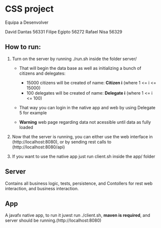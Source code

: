 # CSS project

Equipa a Desenvolver

David Dantas 56331
Filipe Egipto 56272
Rafael Nisa 56329


## How to run:

1. Turn on the server by running ./run.sh inside the folder server/
    * That will begin the data base as well as initializing a bunch of citizens and delegates:
        * 15000 citizens will be created of name: **Citizen i**  (where 1 <= i <= 15000)
        * 100 delegates will be created of name: **Delegate i**  (where 1 <= i <= 100)
    * That way you can login in the native app and web by using Delegate 5 for example

    * **Warning** web page regarding data not acessible until data as fully loaded



2. Now that the server is running, you can either use the web interface in (http://localhost:8080), or by sending rest calls to (http://localhost:8080/api)

3. If you want to use the native app just run client.sh inside the app/ folder

## Server

Contains all business logic, tests, persistence, and Contollers for rest web interaction, and business interaction.


## App

A javafx native app, to run it juwst run ./client.sh,  **maven is required**, and server should be running.(http://localhost:8080)
